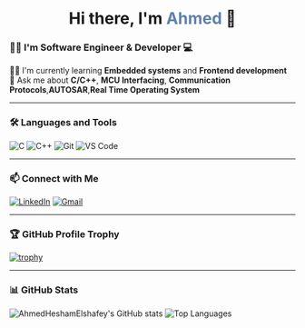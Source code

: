 <h1 align="center">Hi there, I'm <span style="color:#5E81AC;">Ahmed</span> 👋</h1>

### 👨‍💻 I'm Software Engineer & Developer 💻

👨‍💻 I'm currently learning **Embedded systems** and **Frontend development**  
💬 Ask me about **C/C++**, **MCU Interfacing**, **Communication Protocols**,**AUTOSAR**,**Real Time Operating System**

---

### 🛠️ Languages and Tools

![C](https://img.shields.io/badge/-C-00599C?style=flat-square&logo=c)
![C++](https://img.shields.io/badge/-C++-00599C?style=flat-square&logo=c%2B%2B)
![Git](https://img.shields.io/badge/-Git-F05032?style=flat-square&logo=git)
![VS Code](https://img.shields.io/badge/-VS%20Code-007ACC?style=flat-square&logo=visual-studio-code)

---

### 📫 Connect with Me

[![LinkedIn](https://img.shields.io/badge/-LinkedIn-blue?style=flat-square&logo=linkedin)](https://www.linkedin.com/in/ahmed-hesham-abdelhamed-18a1b7304?utm_source=share&utm_campaign=share_via&utm_content=profile&utm_medium=ios_app)
[![Gmail](https://img.shields.io/badge/-ahmedalyelshafey@gmail.com-D14836?style=flat-square&logo=gmail&logoColor=white)](mailto:ahmedalyelshafey@gmail.com)

---

### 🏆 GitHub Profile Trophy

[![trophy](https://github-profile-trophy.vercel.app/?username=AhmedHeshamElshafey&theme=dracula&margin-w=10&row=1&column=7)](https://github.com/ryo-ma/github-profile-trophy)

---

### 📊 GitHub Stats

![AhmedHeshamElshafey's GitHub stats](https://github-readme-stats.vercel.app/api?username=AhmedHeshamElshafey&show_icons=true&theme=tokyonight)
![Top Languages](https://github-readme-stats.vercel.app/api/top-langs/?username=AhmedHeshamElshafey&layout=compact&theme=tokyonight)

